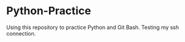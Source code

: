 # Python-Practice
Using this repository to practice Python and Git Bash.
Testing my ssh connection.
